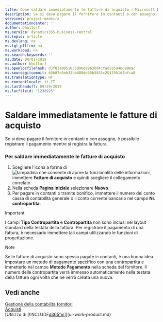 ```yaml
---
title: Come saldare immediatamente le fatture di acquisto | Microsoft Docs
description: Se si deve pagare il fornitore in contanti o con assegno, è possibile effettuare la necessaria registrazione contemporaneamente a quella della fattura.
services: project-madeira
documentationcenter: ''
author: bholtorf
ms.service: dynamics365-business-central
ms.topic: article
ms.devlang: na
ms.tgt_pltfrm: na
ms.workload: na
ms.search.keywords: ''
ms.date: 04/01/2019
ms.author: bholtorf
ms.openlocfilehash: d3f03e8051035d96d8963004cfad585940d89eac
ms.sourcegitcommit: 60b87e5eb32bb408dd65b9855c29159b1dfbfca8
ms.translationtype: HT
ms.contentlocale: it-IT
ms.lasthandoff: 04/29/2019
ms.locfileid: "1238925"
---
```

# <a name="settle-purchase-invoices-promptly"></a>Saldare immediatamente le fatture di acquisto
Se si deve pagare il fornitore in contanti o con assegno, è possibile registrare il pagamento mentre si registra la fattura.  
  
### <a name="to-settle-purchase-invoices-promptly"></a>Per saldare immediatamente le fatture di acquisto  
1. Scegliere l'icona a forma di ![lampadina che consente di aprire la funzionalità delle informazioni](media/ui-search/search_small.png "Informazioni sull'operazione che si desidera eseguire"), immettere **Fatture di acquisto** e quindi scegliere il collegamento correlato.  
2. Nella scheda **Pagina iniziale** selezionare **Nuovo**.  
3.  Per pagare in contanti o tramite bonifico, immettere il numero del conto cassa di contabilità generale o il conto corrente bancario nel campo **Nr. contropartita**.  
  
> [!IMPORTANT]  
>  I campi **Tipo Contropartita** e **Contropartita** non sono inclusi nel layout standard della testata della fattura. Per registrare il pagamento di una fattura, è necessario immettere tali campi utilizzando le funzioni di progettazione.  
  
> [!NOTE]  
>  Se le fatture di acquisto sono spesso pagate in contanti, è una buona idea impostare un metodo di pagamento specifico con una contropartita e immetterlo nel campo **Metodo Pagamento** nella scheda del fornitore. Il numero della contropartita verrà immesso automaticamente nella testata della fattura ogni volta che ne verrà creata una nuova.  
  
## <a name="see-also"></a>Vedi anche  
[Gestione della contabilità fornitori](payables-manage-payables.md)  
[Acquisti](purchasing-manage-purchasing.md)  
[Utilizzo di [!INCLUDE[d365fin](includes/d365fin_md.md)]](ui-work-product.md)